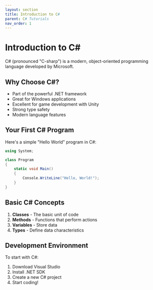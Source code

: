 ```yaml
---
layout: section
title: Introduction to C#
parent: C# Tutorials
nav_order: 1
---
```


# Introduction to C#

C# (pronounced "C-sharp") is a modern, object-oriented programming language developed by Microsoft.

## Why Choose C#?

- Part of the powerful .NET framework
- Great for Windows applications
- Excellent for game development with Unity
- Strong type safety
- Modern language features

## Your First C# Program

Here's a simple "Hello World" program in C#:

```csharp
using System;

class Program
{
    static void Main()
    {
        Console.WriteLine("Hello, World!");
    }
}
```

## Basic C# Concepts

1. **Classes** - The basic unit of code
2. **Methods** - Functions that perform actions
3. **Variables** - Store data
4. **Types** - Define data characteristics

## Development Environment

To start with C#:
1. Download Visual Studio
2. Install .NET SDK
3. Create a new C# project
4. Start coding!
